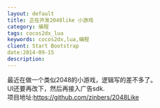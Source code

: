 ```yaml
---
layout: default
title: 正在开发2048like 小游戏
category: 编程
tags: cocos2dx_lua
keywords: cocos2dx,lua,编程
client: Start Bootstrap
date:2014-09-15
description: 
---
```

最近在做一个类似2048的小游戏，逻辑写的差不多了。</br>
UI还要再改下，然后再接入广告sdk.</br>
项目地址:<a href="https://github.com/zinbers/2048Like">https://github.com/zinbers/2048Like</a>